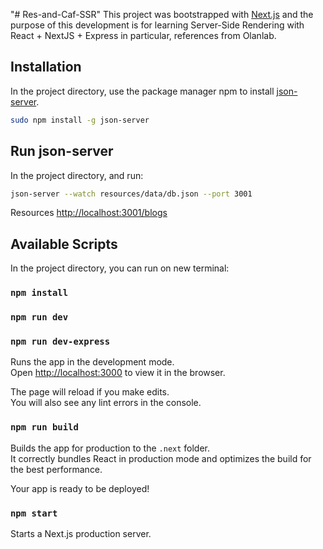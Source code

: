 "# Res-and-Caf-SSR"
This project was bootstrapped with [Next.js](https://nextjs.org/docs/getting-started) and the purpose of this development is for learning Server-Side Rendering with React + NextJS + Express in particular, references from Olanlab.

## Installation

In the project directory, use the package manager npm to install [json-server](https://www.npmjs.com/package/json-server).

```bash
sudo npm install -g json-server
```

## Run json-server

In the project directory, and run:

```bash
json-server --watch resources/data/db.json --port 3001
```

Resources
[http://localhost:3001/blogs](http://localhost:3001/blogs)

## Available Scripts

In the project directory, you can run on new terminal:

### `npm install`

### `npm run dev`

### `npm run dev-express`

Runs the app in the development mode.<br />
Open [http://localhost:3000](http://localhost:3000) to view it in the browser.

The page will reload if you make edits.<br />
You will also see any lint errors in the console.

### `npm run build`

Builds the app for production to the `.next` folder.<br />
It correctly bundles React in production mode and optimizes the build for the best performance.

Your app is ready to be deployed!

### `npm start`

Starts a Next.js production server.
